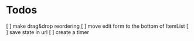 # Todos

[ ] make drag&drop reordering
[ ] move edit form to the bottom of ItemList
[ ] save state in url
[ ] create a timer
